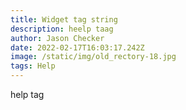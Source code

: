 ```yaml
---
title: Widget tag string
description: heelp taag
author: Jason Checker
date: 2022-02-17T16:03:17.242Z
image: /static/img/old_rectory-18.jpg
tags: Help
---
```

help tag